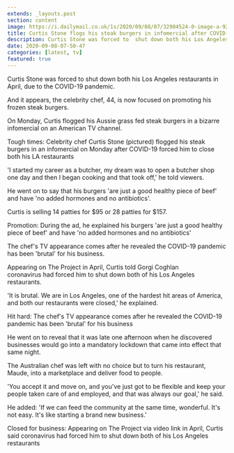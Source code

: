 ```yaml
---
extends: _layouts.post
section: content
image: https://i.dailymail.co.uk/1s/2020/09/08/07/32904524-0-image-a-92_1599547009700.jpg 
title: Curtis Stone flogs his steak burgers in infomercial after COVID-19 forced him to close restaurants 
description: Curtis Stone was forced to  shut down both his Los Angeles restaurants in April, due to the COVID-19 pandemic. 
date: 2020-09-08-07-50-47 
categories: [latest, tv] 
featured: true 
--- 
```

Curtis Stone was forced to shut down both his Los Angeles restaurants in April, due to the COVID-19 pandemic.

And it appears, the celebrity chef, 44, is now focused on promoting his frozen steak burgers.

On Monday, Curtis flogged his Aussie grass fed steak burgers in a bizarre infomercial on an American TV channel.

Tough times: Celebrity chef Curtis Stone (pictured) flogged his steak burgers in an infomercial on Monday after COVID-19 forced him to close both his LA restaurants

'I started my career as a butcher, my dream was to open a butcher shop one day and then I began cooking and that took off,' he told viewers.

He went on to say that his burgers 'are just a good healthy piece of beef' and have 'no added hormones and no antibiotics'.

Curtis is selling 14 patties for $95 or 28 patties for $157.

Promotion: During the ad, he explained his burgers 'are just a good healthy piece of beef' and have 'no added hormones and no antibiotics'

The chef's TV appearance comes after he revealed the COVID-19 pandemic has been 'brutal' for his business.

Appearing on The Project in April, Curtis told Gorgi Coghlan coronavirus had forced him to shut down both of his Los Angeles restaurants.

'It is brutal. We are in Los Angeles, one of the hardest hit areas of America, and both our restaurants were closed,' he explained.

Hit hard: The chef's TV appearance comes after he revealed the COVID-19 pandemic has been 'brutal' for his business

He went on to reveal that it was late one afternoon when he discovered businesses would go into a mandatory lockdown that came into effect that same night.

The Australian chef was left with no choice but to turn his restaurant, Maude, into a marketplace and deliver food to people.

'You accept it and move on, and you've just got to be flexible and keep your people taken care of and employed, and that was always our goal,' he said.

He added: 'If we can feed the community at the same time, wonderful. It's not easy. It's like starting a brand new business.'

Closed for business: Appearing on The Project via video link in April, Curtis said coronavirus had forced him to shut down both of his Los Angeles restaurants

